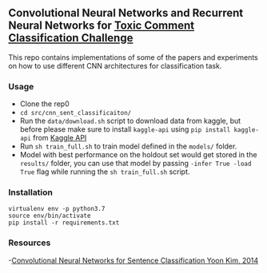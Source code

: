 ## Convolutional Neural Networks and Recurrent Neural Networks for [Toxic Comment Classification Challenge](https://www.kaggle.com/c/jigsaw-toxic-comment-classification-challenge)

This repo contains implementations of some of the papers and experiments on how to use different CNN architectures for classification task.

### Usage
- Clone the rep0
- `cd src/cnn_sent_classificaiton/`
- Run the `data/download.sh` script to download data from kaggle, but before please make sure to install `kaggle-api` using `pip install kaggle-api` from [Kaggle API](https://github.com/Kaggle/kaggle-api)
- Run `sh train_full.sh` to train model defined in the `models/` folder.
- Model with best performance on the holdout set would get stored in the `results/` folder, you can use that model by passing `-infer True -load True` flag while running the `sh train_full.sh` script.


### Installation

```
virtualenv env -p python3.7
source env/bin/activate
pip install -r requirements.txt
```

### Resources
-[Convolutional Neural Networks for Sentence Classification Yoon Kim, 2014](https://arxiv.org/abs/1408.5882)